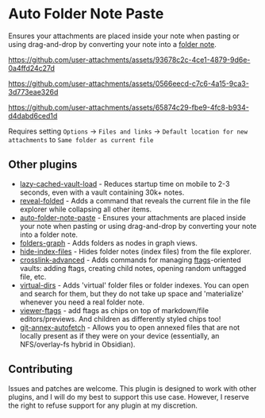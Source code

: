 # Auto Folder Note Paste

Ensures your attachments are placed inside your note when pasting or using drag-and-drop by converting your note into a [folder note](https://github.com/d7sd6u/obsidian-lazy-cached-vault-load?tab=readme-ov-file#wait-a-minute-what-are-folderindex-notes-what-are-ftags-what-do-you-mean-annexed).

https://github.com/user-attachments/assets/93678c2c-4ce1-4879-9d6e-0a4ffd24c27d

https://github.com/user-attachments/assets/0566eecd-c7c6-4a15-9ca3-3d773eae326d

https://github.com/user-attachments/assets/65874c29-fbe9-4fc8-b934-d4dabd6ced1d

Requires setting `Options` -> `Files and links` -> `Default location for new attachments` to `Same folder as current file`

## Other plugins

- [lazy-cached-vault-load](https://github.com/d7sd6u/obsidian-lazy-cached-vault-load) - Reduces startup time on mobile to 2-3 seconds, even with a vault containing 30k+ notes.
- [reveal-folded](https://github.com/d7sd6u/obsidian-reveal-folded) - Adds a command that reveals the current file in the file explorer while collapsing all other items.
- [auto-folder-note-paste](https://github.com/d7sd6u/obsidian-auto-folder-note-paste) - Ensures your attachments are placed inside your note when pasting or using drag-and-drop by converting your note into a folder note.
- [folders-graph](https://github.com/d7sd6u/obsidian-folders-graph) - Adds folders as nodes in graph views.
- [hide-index-files](https://github.com/d7sd6u/obsidian-hide-index-files) - Hides folder notes (index files) from the file explorer.
- [crosslink-advanced](https://github.com/d7sd6u/obsidian-crosslink-advanced) - Adds commands for managing [ftags](https://github.com/d7sd6u/obsidian-lazy-cached-vault-load?tab=readme-ov-file#wait-a-minute-what-are-folderindex-notes-what-are-ftags-what-do-you-mean-annexed)-oriented vaults: adding ftags, creating child notes, opening random unftagged file, etc.
- [virtual-dirs](https://github.com/d7sd6u/obsidian-virtual-dirs) - Adds 'virtual' folder files or folder indexes. You can open and search for them, but they do not take up space and 'materialize' whenever you need a real folder note.
- [viewer-ftags](https://github.com/d7sd6u/obsidian-viewer-ftags) - add ftags as chips on top of markdown/file editors/previews. And children as differently styled chips too!
- [git-annex-autofetch](https://github.com/d7sd6u/obsidian-git-annex-autofetch) - Allows you to open annexed files that are not locally present as if they were on your device (essentially, an NFS/overlay-fs hybrid in Obsidian).

## Contributing

Issues and patches are welcome. This plugin is designed to work with other plugins, and I will do my best to support this use case. However, I reserve the right to refuse support for any plugin at my discretion.
